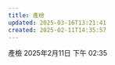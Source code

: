 ```yaml
---
title: 產檢
updated: 2025-03-16T13:21:41
created: 2025-02-11T14:35:57
---
```


產檢
2025年2月11日
下午 02:35
